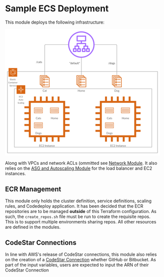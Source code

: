 # Sample ECS Deployment

This module deploys the following infrastructure:

![architecture](../../__assets/ecs_architecture.png)

Along with VPCs and network ACLs (ommitted see [Network Module](../../modules/infrastructure/network). It also relies on the [ASG and Autoscaling Module](../../modules/infrastructure/asg_and_alb) for the load balancer and EC2 instances.


## ECR Management

This module only holds the cluster definition, service definitions, scaling rules, and Codedeploy application. It has been decided that the ECR repositories are to be managed **outside** of this Terraform configuration. As such, the `create_repos.sh` file must be run to create the requisite repos. This is to support multiple environments sharing repos. All other resources are defined in the modules.

## CodeStar Connections

In line with AWS's release of CodeStar connections, this module also relies on the creation of a [CodeStar Connection](https://docs.aws.amazon.com/codepipeline/latest/userguide/connections-github.html) whether GitHub or Bitbucket. As part of the input variables, users are expected to input the ARN of their CodeStar Connection